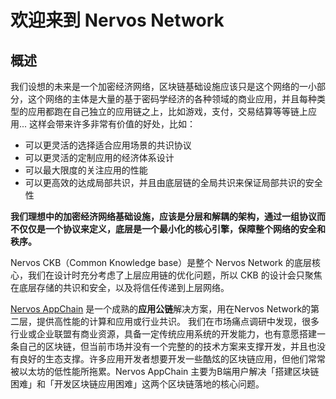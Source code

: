 # 欢迎来到 Nervos Network

## 概述

我们设想的未来是一个加密经济网络，区块链基础设施应该只是这个网络的一小部分，这个网络的主体是大量的基于密码学经济的各种领域的商业应用，并且每种类型的应用都跑在自己独立的应用链之上，比如游戏，支付，交易结算等等链上应用... 这样会带来许多非常有价值的好处，比如：

* 可以更灵活的选择适合应用场景的共识协议
* 可以更灵活的定制应用的经济体系设计
* 可以最大限度的关注应用的性能
* 可以更高效的达成局部共识，并且由底层链的全局共识来保证局部共识的安全性

**我们理想中的加密经济网络基础设施，应该是分层和解耦的架构，通过一组协议而不仅仅是一个协议来定义，底层是一个最小化的核心引擎，保障整个网络的安全和秩序。**

Nervos CKB（Common Knowledge base）是整个 Nervos Network 的底层核心，我们在设计时充分考虑了上层应用链的优化问题，所以 CKB 的设计会只聚焦在底层存储的共识和安全，以及将信任传递到上层网络。

[Nervos AppChain](https://docs.nervos.org/nervos-appchain-docs/#/) 是一个成熟的**应用公链**解决方案，用在Nervos Network的第二层，提供高性能的计算和应用或行业共识。 我们在市场痛点调研中发现，很多行业或企业联盟有商业资源，具备一定传统应用系统的开发能力，也有意愿搭建一条自己的区块链，但当前市场并没有一个完整的的技术方案来支撑开发，并且也没有良好的生态支撑。许多应用开发者想要开发一些酷炫的区块链应用，但他们常常被以太坊的低性能所拖累。Nervos AppChain 主要为B端用户解决「搭建区块链困难」和「开发区块链应用困难」这两个区块链落地的核心问题。 

